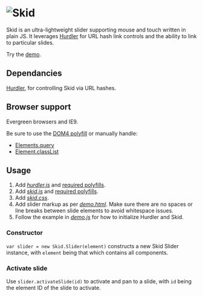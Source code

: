 # ![Skid](http://jaydenseric.com/shared/skid-logo.svg)

Skid is an ultra-lightweight slider supporting mouse and touch written in plain JS. It leverages [Hurdler](https://github.com/jaydenseric/Hurdler) for URL hash link controls and the ability to link to particular slides.

Try the [demo](http://rawgit.com/jaydenseric/Skid/master/demo.html).

## Dependancies

[Hurdler](https://github.com/jaydenseric/Hurdler), for controlling Skid via URL hashes.

## Browser support

Evergreen browsers and IE9.

Be sure to use the [DOM4 polyfill](https://github.com/WebReflection/dom4) or manually handle:

- [Elements.query](https://dom.spec.whatwg.org/#dom-elements-query)
- [Element.classList](https://dom.spec.whatwg.org/#dom-element-classlist)

## Usage

1. Add [*hurdler.js*](https://github.com/jaydenseric/Hurdler/blob/master/hurdler.js) and [required polyfills](https://github.com/jaydenseric/Hurdler#browser-support).
2. Add [*skid.js*](https://github.com/jaydenseric/Skid/blob/master/skid.js) and [required polyfills](https://github.com/jaydenseric/Skid#browser-support).
3. Add [*skid.css*](https://github.com/jaydenseric/Skid/blob/master/skid.css).
4. Add slider markup as per [*demo.html*](https://github.com/jaydenseric/Skid/blob/master/demo.html). Make sure there are no spaces or line breaks between slide elements to avoid whitespace issues.
5. Follow the example in [*demo.js*](https://github.com/jaydenseric/Skid/blob/master/demo.js) for how to initialize Hurdler and Skid.

### Constructor

`var slider = new Skid.Slider(element)` constructs a new Skid Slider instance, with `element` being that which contains all components.

### Activate slide

Use `slider.activateSlide(id)` to activate and pan to a slide, with `id` being the element ID of the slide to activate.
